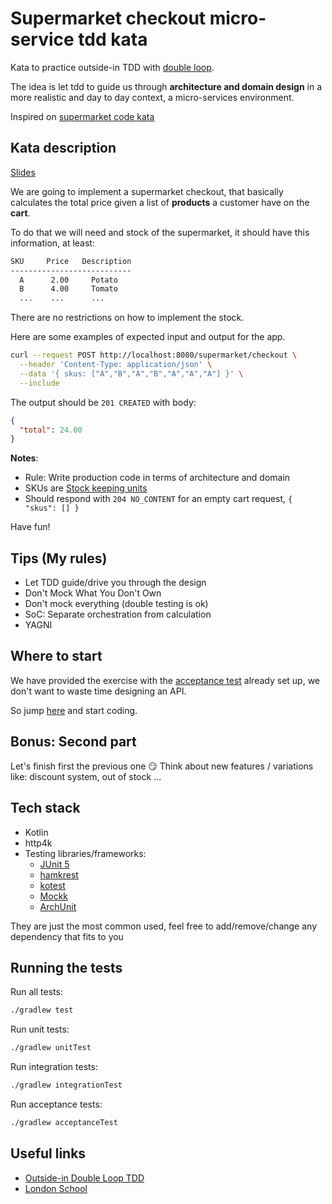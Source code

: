 # Supermarket checkout micro-service tdd kata

Kata to practice outside-in TDD with [double loop](http://coding-is-like-cooking.info/2013/04/outside-in-development-with-double-loop-tdd/). 

The idea is let tdd to guide us through **architecture and domain design** in a more realistic and day to day context, a
 micro-services environment.

Inspired on [supermarket code kata](http://codekata.com/kata/kata01-supermarket-pricing/)

## Kata description

[Slides](https://slides.com/albertllousasortiz-1/supermarket-checkout-kata)

We are going to implement a supermarket checkout, that basically calculates the total price given a list of **products** a
customer have on the **cart**.
   
To do that we will need and stock of the supermarket, it should have this information, at least:

```bash
SKU     Price   Description 
---------------------------
  A      2.00     Potato 
  B      4.00     Tomato
  ...    ...      ...
```

There are no restrictions on how to implement the stock. 

Here are some examples of expected input and output for the app.

```bash
curl --request POST http://localhost:8080/supermarket/checkout \
  --header 'Content-Type: application/json' \
  --data '{ skus: ["A","B","A","B","A","A","A"] }' \
  --include
```

The output should be `201 CREATED` with body:

```json
{
  "total": 24.00
}
```
   
**Notes**: 
* Rule: Write production code in terms of architecture and domain
* SKUs are [Stock keeping units](https://en.wikipedia.org/wiki/Stock_keeping_unit)
* Should respond with `204 NO_CONTENT` for an empty cart request, `{ "skus": [] }` 

Have fun!

## Tips (My rules)

* Let TDD guide/drive you through the design
* Don't Mock What You Don't Own
* Don't mock everything (double testing is ok)
* SoC: Separate orchestration from calculation
* YAGNI

## Where to start

We have provided the exercise with the [acceptance test](./src/test/kotlin/tdd.study.group/supermarket/acceptance/CalculateCartTotalAcceptanceTest.kt) already
 set up, we don't want to waste time designing an API.

So jump [here](./src/test/kotlin/tdd.study.group/supermarket/changemeplease/CheckoutControllerTest.kt) and start coding.

## Bonus: Second part

Let's finish first the previous one 😏
Think about new features / variations like: discount system, out of stock ...

## Tech stack

* Kotlin
* http4k
* Testing libraries/frameworks:
    * [JUnit 5](https://junit.org/junit5/docs/current/user-guide/)
    * [hamkrest]()
    * [kotest](supermarketRequest.http://kotest.io)
    * [Mockk](https://mockk.io/)
    * [ArchUnit]()
    
They are just the most common used, feel free to add/remove/change any dependency that fits to you

## Running the tests

Run all tests:
```bash
./gradlew test
```

Run unit tests:
```bash
./gradlew unitTest
```

Run integration tests:
```bash
./gradlew integrationTest
```

Run acceptance tests:
```bash
./gradlew acceptanceTest
```

## Useful links

- [Outside-in Double Loop TDD](http://coding-is-like-cooking.info/2013/04/outside-in-development-with-double-loop-tdd/)
- [London School](https://www.slideshare.net/pkofler/outsidein-test-driven-development-the-london-school-of-tdd)

